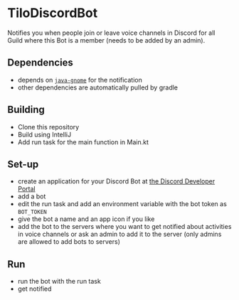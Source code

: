 # TiloDiscordBot

Notifies you when people join or leave voice channels in Discord for all
Guild where this Bot is a member (needs to be added by an admin).

## Dependencies
- depends on [`java-gnome`](http://java-gnome.sourceforge.net/) for the notification
- other dependencies are automatically pulled by gradle

## Building
- Clone this repository
- Build using IntelliJ
- Add run task for the main function in Main.kt

## Set-up
- create an application for your Discord Bot at [the Discord Developer Portal](https://discord.com/developers/applications)
- add a bot
- edit the run task and add an environment variable with the bot token as `BOT_TOKEN`
- give the bot a name and an app icon if you like
- add the bot to the servers where you want to get notified about activities in voice channels
  or ask an admin to add it to the server (only admins are allowed to add bots to servers)

## Run
- run the bot with the run task
- get notified
